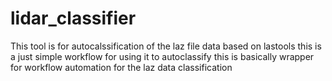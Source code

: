 # lidar_classifier
This tool is for autocalssification of the laz file data based on lastools this is a just simple workflow for using it to autoclassify this is basically wrapper for workflow automation for the laz data classification 
